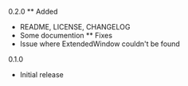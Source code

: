 0.2.0
** Added
* README, LICENSE, CHANGELOG
* Some documention
** Fixes
* Issue where ExtendedWindow couldn't be found

0.1.0
* Initial release